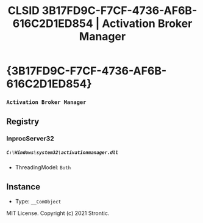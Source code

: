 ﻿---
title: "CLSID 3B17FD9C-F7CF-4736-AF6B-616C2D1ED854 | Activation Broker Manager"
excerpt: What is COM-Object CLSID 3B17FD9C-F7CF-4736-AF6B-616C2D1ED854?
---

# {3B17FD9C-F7CF-4736-AF6B-616C2D1ED854}

### `Activation Broker Manager`

## Registry


### InprocServer32

##### `C:\Windows\system32\activationmanager.dll`
* ThreadingModel: `Both`

## Instance

* Type: `__ComObject`

MIT License. Copyright (c) 2021 Strontic.


